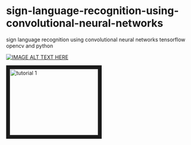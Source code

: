 # sign-language-recognition-using-convolutional-neural-networks
sign language recognition using convolutional neural networks tensorflow opencv and python

[![IMAGE ALT TEXT HERE](https://img.youtube.com/vi/3TOiZiPHpTU/0.jpg)](https://www.youtube.com/watch?v=3TOiZiPHpTU&t=7s)

<a href="http://www.youtube.com/watch?feature=player_embedded&v=3TOiZiPHpTU
" target="_blank"><img src="http://img.youtube.com/vi/3TOiZiPHpTU/0.jpg" 
alt="tutorial 1" width="240" height="180" border="10" /></a>
